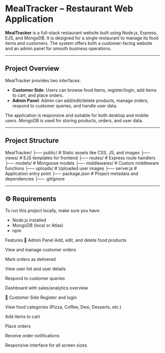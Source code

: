 # MealTracker – Restaurant Web Application

**MealTracker** is a full-stack restaurant website built using Node.js, Express, EJS, and MongoDB. It is designed for a single restaurant to manage its food items and customers. The system offers both a customer-facing website and an admin panel for smooth business operations.

---

##  Project Overview

MealTracker provides two interfaces:

- **Customer Side**: Users can browse food items, register/login, add items to cart, and place orders.
- **Admin Panel**: Admin can add/edit/delete products, manage orders, respond to customer queries, and handle user data.

The application is responsive and suitable for both desktop and mobile users. MongoDB is used for storing products, orders, and user data.

---

##  Project Structure

MealTracker/
├── public/ # Static assets like CSS, JS, and images
├── views/ # EJS templates for frontend
├── routes/ # Express route handlers
├── models/ # Mongoose models
├── middlewares/ # Custom middleware functions
├── uploads/ # Uploaded user images
├── server.js # Application entry point
├── package.json # Project metadata and dependencies
├── .gitignore


---

## ⚙️ Requirements

To run this project locally, make sure you have:

- Node.js installed
- MongoDB (local or Atlas)
- npm

 Features
🔹 Admin Panel
Add, edit, and delete food products

View and manage customer orders

Mark orders as delivered

View user list and user details

Respond to customer queries

Dashboard with sales/analytics overview

🔸 Customer Side
Register and login

View food categories (Pizza, Coffee, Desi, Desserts, etc.)

Add items to cart

Place orders

Receive order notifications

Responsive interface for all screen sizes
